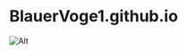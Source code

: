 # BlauerVoge1.github.io
![Alt](https://repobeats.axiom.co/api/embed/c5763aa2da12d29380a235bcc58515d435688b25.svg "Repobeats analytics image")
